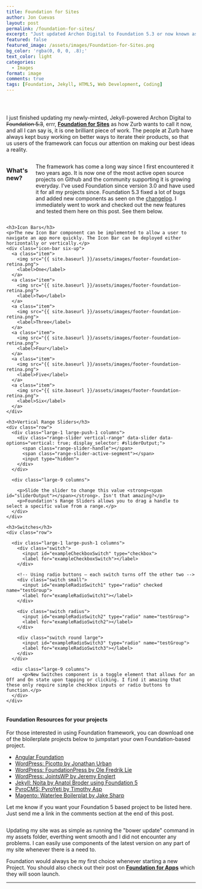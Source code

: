 ```yaml
---
title: Foundation for Sites
author: Jon Cuevas
layout: post
permalink: /foundation-for-sites/
excerpt: "Just updated Archon Digital to Foundation 5.3 or now known as 'Foundation for Sites'."
featured: false
featured_image: /assets/images/Foundation-for-Sites.png
bg_color: 'rgba(0, 0, 0, .8);'
text_color: light
categories:
  - Images
format: image
comments: true
tags: [Foundation, Jekyll, HTML5, Web Development, Coding]
---
```

<div class="panel">
  <div class="row">
    <div class="large-6 large-push-6 columns">
      <img src="{{ site.baseurl }}/assets/images/Foundation-for-Sites.png" alt=""><hr>    
    </div>
    <div class="large-6 large-pull-6 columns">
      <p class="lead">I just finished updating my newly-minted, Jekyll-powered Archon Digital to <del>Foundation 5.3</del>, errr, <strong><a href="http://zurb.com/article/1316/foundation-strike-5-3-strike-for-sites">Foundation for Sites</a></strong> as how Zurb wants to call it now, and all I can say is, it is one brilliant piece of work. The people at Zurb have always kept busy working on better ways to iterate their products, so that us users of the framework can focus our attention on making our best ideas a reality.</p>
    </div>
  </div>  
</div>

<div class="row">
  <div class="large-12 columns">
    <h3>What's new?</h3>
    <p>The framework has come a long way since I first encountered it two years ago. It is now one of the most active open source projects on Github and the community supporting it is growing everyday. I've used Foundation since version 3.0 and have used it for all my projects since. Foundation 5.3 fixed a lot of bugs and added new components as seen on the <a href="http://foundation.zurb.com/docs/changelog.html">changelog</a>. I immediately went to work and checked out the new features and tested them here on this post. See them below.</p>    
  </div>
</div>

<div class="row">

  <div class="large-8 columns">

    <h3>Icon Bars</h3> 
    <p>The new Icon Bar component can be implemented to allow a user to navigate an app more quickly. The Icon Bar can be deployed either horizontally or vertically.</p>
    <div class="icon-bar six-up">
      <a class="item">
        <img src="{{ site.baseurl }}/assets/images/footer-foundation-retina.png">
        <label>One</label>
      </a>
      <a class="item">
        <img src="{{ site.baseurl }}/assets/images/footer-foundation-retina.png">
        <label>Two</label>
      </a>
      <a class="item">
        <img src="{{ site.baseurl }}/assets/images/footer-foundation-retina.png">
        <label>Three</label>
      </a>
      <a class="item">
        <img src="{{ site.baseurl }}/assets/images/footer-foundation-retina.png">
        <label>Four</label>
      </a>
      <a class="item">
        <img src="{{ site.baseurl }}/assets/images/footer-foundation-retina.png">
        <label>Five</label>
      </a>
      <a class="item">
        <img src="{{ site.baseurl }}/assets/images/footer-foundation-retina.png">
        <label>Six</label>
      </a>
    </div>

    <h3>Vertical Range Sliders</h3>
    <div class="row">
      <div class="large-1 large-push-1 columns">
        <div class="range-slider vertical-range" data-slider data-options="vertical: true; display_selector: #sliderOutput;">
          <span class="range-slider-handle"></span>
          <span class="range-slider-active-segment"></span>
          <input type="hidden">
        </div>      
      </div>

      <div class="large-9 columns">
        
        <p>Slide the slider to change this value <strong><span id="sliderOutput"></span></strong>. Isn't that amazing?</p>
        <p>Foundation's Range Sliders allows you to drag a handle to select a specific value from a range.</p>
      </div>
    </div>    

    <h3>Switches</h3>
    <div class="row">

      <div class="large-1 large-push-1 columns">
        <div class="switch">
          <input id="exampleCheckboxSwitch" type="checkbox">
          <label for="exampleCheckboxSwitch"></label>
        </div> 

        <!-- Using radio buttons – each switch turns off the other two -->
        <div class="switch small">
          <input id="exampleRadioSwitch1" type="radio" checked name="testGroup">
          <label for="exampleRadioSwitch1"></label>
        </div> 

        <div class="switch radius">
          <input id="exampleRadioSwitch2" type="radio" name="testGroup">
          <label for="exampleRadioSwitch2"></label>
        </div> 

        <div class="switch round large">
          <input id="exampleRadioSwitch3" type="radio" name="testGroup">
          <label for="exampleRadioSwitch3"></label>
        </div>      
      </div>

      <div class="large-9 columns">
          <p>New Switches component is a toggle element that allows for an Off and On state upon tapping or clicking. I find it amazing that these only require simple checkbox inputs or radio buttons to function.</p>
      </div>  
    </div>
  </div>

  <div class="large-4 columns">
    <div class="panel callout">
      <h4>Foundation Resources for your projects</h4>
      <p>For those interested in using Foundation framework, you can download one of the bloilerplate projects below to jumpstart your own Foundation-based project.</p>
      <ul>
        <li><a href="http://madmimi.github.io/angular-foundation/">Angular Foundation</a></li>
        <li><a href="http://picotto-wp.urbanjonathan.com/">WordPress: Picotto by Jonathan Urban</a></li>
        <li><a href="https://github.com/olefredrik/foundationpress/">WordPress: FoundationPress by Ole Fredrik Lie</a></li>
        <li><a href="http://jointswp.com/">WordPress: JointsWP by Jeremy Englert</a></li>
        <li><a href="https://github.com/penibelst/jekyll-noita">Jekyll: Noita by Anatol Broder using Foundation 5</a></li>
        <li><a href="https://github.com/timothyasp/pyrocms-theme-foundation">PyroCMS: PyroYeti by Timothy Asp</a></li>
        <li><a href="http://waterlee.jakesharp.co/">Magento: Waterlee Boilerplat by Jake Sharp</a></li>
      </ul>
      <p>Let me know if you want your Foundation 5 based project to be listed here. Just send me a link in the comments section at the end of this post.</p>
    </div>
  </div>

</div>

Updating my site was as simple as running the "bower update" command in my assets folder, everthing went smooth and I did not encounter any problems. I can easily use components of the latest version on any part of my site whenever there is a need to.

Foundation would always be my first choice whenever starting a new Project. You should also check out their post on **[Foundation for Apps][3]** which they will soon launch.

<hr>


[1]: http://foundation.zurb.com/docs/changelog.html
[2]: http://zurb.com/article/1316/foundation-strike-5-3-strike-for-sites
[3]: http://zurb.com/article/1312/the-next-foundation